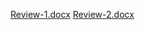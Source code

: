 [Review-1.docx](https://github.com/user-attachments/files/17991959/Review-1.docx)
[Review-2.docx](https://github.com/user-attachments/files/17992093/Review-2.docx)
